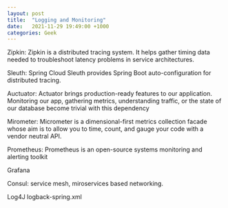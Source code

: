 ```yaml
---
layout: post
title:  "Logging and Monitoring"
date:   2021-11-29 19:49:00 +1000
categories: Geek
---
```


Zipkin: Zipkin is a distributed tracing system. It helps gather timing data needed to troubleshoot latency problems in service architectures.

Sleuth: Spring Cloud Sleuth provides Spring Boot auto-configuration for distributed tracing.

Auctuator:  Actuator brings production-ready features to our application.  Monitoring our app, gathering metrics, understanding traffic, or the state of our database become trivial with this dependency 

Mirometer: Micrometer is a dimensional-first metrics collection facade whose aim is to allow you to time, count, and gauge your code with a vendor neutral API.

Prometheus: Prometheus is an open-source systems monitoring and alerting toolkit

Grafana

Consul: service mesh, miroservices based networking.

Log4J logback-spring.xml



